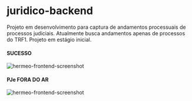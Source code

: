 # juridico-backend

Projeto em desenvolvimento para captura de andamentos processuais de processos judiciais. Atualmente busca andamentos apenas de processos do TRF1.
Projeto em estágio inicial.

<h4>SUCESSO</h4>
<img alt="hermeo-frontend-screenshot" src="https://i.ibb.co/vmmttcS/juridico-backend-2.jpg" />
<h4>PJe FORA DO AR</h4>
<img alt="hermeo-frontend-screenshot" src="https://i.ibb.co/vjfbMHF/juridico-backend-1.jpg" />
